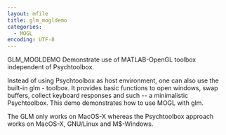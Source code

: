 ```yaml
---
layout: mfile
title: glm_mogldemo
categories:
  - MOGL
encoding: UTF-8
---
```


GLM\_MOGLDEMO  Demonstrate use of MATLAB-OpenGL toolbox independent of Psychtoolbox.

Instead of using Psychtoolbox as host environment, one can also use the built-in
glm - toolbox. It provides basic functions to open windows, swap buffers, collect
keyboard responses and such -- a minimalistic Psychtoolbox.
This demo demonstrates how to use MOGL with glm.

The GLM only works on MacOS-X whereas the Psychtoolbox approach works on
MacOS-X, GNU/Linux and M$-Windows.